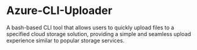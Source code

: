 # Azure-CLI-Uploader
A bash-based CLI tool that allows users to quickly upload files to a specified cloud storage solution, providing a simple and seamless upload experience similar to popular storage services.
